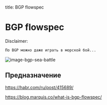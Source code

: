 title: BGP flowspec

# BGP flowspec

Disclaimer:
```bash
По BGP можно даже играть в морской бой...
```
![image-bgp-sea-​​battle](https://hsto.org/webt/t0/cb/ks/t0cbksnfb2p-wdzhfoqhcabg8vc.gif)


## Предназначение

https://habr.com/ru/post/415689/

https://blog.marquis.co/what-is-bgp-flowspec/